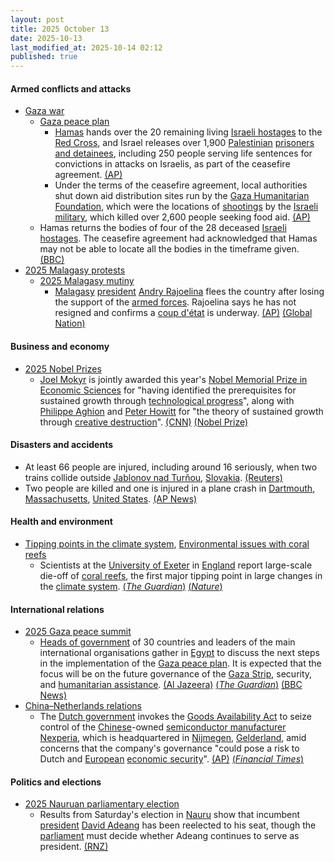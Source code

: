 ```yaml
---
layout: post
title: 2025 October 13
date: 2025-10-13
last_modified_at: 2025-10-14 02:12
published: true
---
```



#### Armed conflicts and attacks

* [Gaza war](https://en.wikipedia.org/wiki/Gaza_war "Gaza war")
  * [Gaza peace plan](https://en.wikipedia.org/wiki/Gaza_peace_plan "Gaza peace plan")
    * [Hamas](https://en.wikipedia.org/wiki/Hamas "Hamas") hands over the 20 remaining living [Israeli hostages](https://en.wikipedia.org/wiki/Gaza_war_hostage_crisis "Gaza war hostage crisis") to the [Red Cross](https://en.wikipedia.org/wiki/ICRC "ICRC"), and Israel releases over 1,900 [Palestinian](https://en.wikipedia.org/wiki/Palestinians "Palestinians") [prisoners and detainees](https://en.wikipedia.org/wiki/Palestinians_in_Israeli_custody "Palestinians in Israeli custody"), including 250 people serving life sentences for convictions in attacks on Israelis, as part of the ceasefire agreement. [(AP)](https://apnews.com/article/gaza-israel-hamas-hostages-ceasefire-10-13-2025-9e4921406e846189c90144609c1a9530)
    * Under the terms of the ceasefire agreement, local authorities shut down aid distribution sites run by the [Gaza Humanitarian Foundation](https://en.wikipedia.org/wiki/Gaza_Humanitarian_Foundation "Gaza Humanitarian Foundation"), which were the locations of [shootings](https://en.wikipedia.org/wiki/2025_Gaza_Strip_aid_distribution_killings "2025 Gaza Strip aid distribution killings") by the [Israeli military](https://en.wikipedia.org/wiki/Israeli_military "Israeli military"), which killed over 2,600 people seeking food aid. [(AP)](https://apnews.com/article/gaza-aid-group-us-israel-ceasefire-dec2aa4e5d33f58eca34bf21603176bc)
  * Hamas returns the bodies of four of the 28 deceased [Israeli hostages](https://en.wikipedia.org/wiki/Gaza_war_hostage_crisis "Gaza war hostage crisis"). The ceasefire agreement had acknowledged that Hamas may not be able to locate all the bodies in the timeframe given. [(BBC)](https://www.bbc.com/news/articles/c740jx07vz0o)
* [2025 Malagasy protests](https://en.wikipedia.org/wiki/2025_Malagasy_protests "2025 Malagasy protests")
  * [2025 Malagasy mutiny](https://en.wikipedia.org/wiki/2025_Malagasy_mutiny "2025 Malagasy mutiny")
    * [Malagasy](https://en.wikipedia.org/wiki/Madagascar "Madagascar") [president](https://en.wikipedia.org/wiki/President_of_Madagascar "President of Madagascar") [Andry Rajoelina](https://en.wikipedia.org/wiki/Andry_Rajoelina "Andry Rajoelina") flees the country after losing the support of the [armed forces](https://en.wikipedia.org/wiki/Madagascar_Armed_Forces "Madagascar Armed Forces"). Rajoelina says he has not resigned and confirms a [coup d'état](https://en.wikipedia.org/wiki/Coup_d%27%C3%A9tat "Coup d'état") is underway. [(AP)](https://apnews.com/article/madagascar-coup-rajoelina-soldiers-military-africa-b17e7f78a6b0d4abf82a4a19a7a77a05) [(Global Nation)](https://globalnation.inquirer.net/294928/madagascars-cornered-president-ignores-calls-to-resign)

#### Business and economy

* [2025 Nobel Prizes](https://en.wikipedia.org/wiki/2025_Nobel_Prizes "2025 Nobel Prizes")
  * [Joel Mokyr](https://en.wikipedia.org/wiki/Joel_Mokyr "Joel Mokyr") is jointly awarded this year's [Nobel Memorial Prize in Economic Sciences](https://en.wikipedia.org/wiki/Nobel_Memorial_Prize_in_Economic_Sciences "Nobel Memorial Prize in Economic Sciences") for "having identified the prerequisites for sustained growth through [technological progress](https://en.wikipedia.org/wiki/Technological_change "Technological change")", along with [Philippe Aghion](https://en.wikipedia.org/wiki/Philippe_Aghion "Philippe Aghion") and [Peter Howitt](https://en.wikipedia.org/wiki/Peter_Howitt_%28economist%29 "Peter Howitt (economist)") for "the theory of sustained growth through [creative destruction](https://en.wikipedia.org/wiki/Creative_destruction "Creative destruction")". [(CNN)](https://edition.cnn.com/2025/10/13/business/nobel-prize-economics-winner-2025-intl) [(Nobel Prize)](https://www.nobelprize.org/prizes/economic-sciences/2025/press-release/)

#### Disasters and accidents

* At least 66 people are injured, including around 16 seriously, when two trains collide outside [Jablonov nad Turňou](https://en.wikipedia.org/wiki/Jablonov_nad_Tur%C5%88ou "Jablonov nad Turňou"), [Slovakia](https://en.wikipedia.org/wiki/Slovakia "Slovakia"). [(Reuters)](https://www.reuters.com/world/europe/least-20-injured-after-two-trains-slovakia-collide-2025-10-13/)
* Two people are killed and one is injured in a plane crash in [Dartmouth](https://en.wikipedia.org/wiki/Dartmouth%2C_Massachusetts "Dartmouth, Massachusetts"), [Massachusetts](https://en.wikipedia.org/wiki/Massachusetts "Massachusetts"), [United States](https://en.wikipedia.org/wiki/United_States "United States"). [(AP News)](https://apnews.com/article/massachusetts-plane-crash-dartmouth-0f852582f74f658c2cf01615c19d1b98)

#### Health and environment

* [Tipping points in the climate system](https://en.wikipedia.org/wiki/Tipping_points_in_the_climate_system "Tipping points in the climate system"), [Environmental issues with coral reefs](https://en.wikipedia.org/wiki/Environmental_issues_with_coral_reefs "Environmental issues with coral reefs")
  * Scientists at the [University of Exeter](https://en.wikipedia.org/wiki/University_of_Exeter "University of Exeter") in [England](https://en.wikipedia.org/wiki/England "England") report large-scale die-off of [coral reefs](https://en.wikipedia.org/wiki/Coral_reef "Coral reef"), the first major tipping point in large changes in the [climate system](https://en.wikipedia.org/wiki/Climate_system "Climate system"). [(*The Guardian*)](https://www.theguardian.com/environment/2025/oct/13/coral-reefs-ice-sheets-amazon-rainforest-tipping-point-global-heating-scientists-report) [(*Nature*)](https://www.nature.com/articles/d41586-025-03316-w)

#### International relations

* [2025 Gaza peace summit](https://en.wikipedia.org/wiki/2025_Gaza_peace_summit "2025 Gaza peace summit")
  * [Heads of government](https://en.wikipedia.org/wiki/Head_of_government "Head of government") of 30 countries and leaders of the main international organisations gather in [Egypt](https://en.wikipedia.org/wiki/Egypt "Egypt") to discuss the next steps in the implementation of the [Gaza peace plan](https://en.wikipedia.org/wiki/Gaza_peace_plan "Gaza peace plan"). It is expected that the focus will be on the future governance of the [Gaza Strip](https://en.wikipedia.org/wiki/Gaza_Strip "Gaza Strip"), security, and [humanitarian assistance](https://en.wikipedia.org/wiki/Gaza_humanitarian_crisis "Gaza humanitarian crisis"). [(Al Jazeera)](https://www.aljazeera.com/news/liveblog/2025/10/13/live-israel-hamas-set-to-free-captives-trump-says-gaza-war-is-over) [(*The Guardian*)](https://www.theguardian.com/world/live/2025/oct/13/gaza-ceasefire-live-updates-israel-hostages-release-hamas-trump-middle-east) [(BBC News)](https://www.bbc.com/news/live/cx2r2z0gyp7t)
* [China–Netherlands relations](https://en.wikipedia.org/wiki/China%E2%80%93Netherlands_relations "China–Netherlands relations")
  * The [Dutch government](https://en.wikipedia.org/wiki/Government_of_the_Netherlands "Government of the Netherlands") invokes the [Goods Availability Act](https://en.wikipedia.org/wiki/Goods_Availability_Act_%28Netherlands%29 "Goods Availability Act (Netherlands)") to seize control of the [Chinese](https://en.wikipedia.org/wiki/China "China")-owned [semiconductor manufacturer](https://en.wikipedia.org/wiki/Semiconductor_manufacturer "Semiconductor manufacturer") [Nexperia](https://en.wikipedia.org/wiki/Nexperia "Nexperia"), which is headquartered in [Nijmegen](https://en.wikipedia.org/wiki/Nijmegen "Nijmegen"), [Gelderland](https://en.wikipedia.org/wiki/Gelderland "Gelderland"), amid concerns that the company's governance "could pose a risk to Dutch and [European](https://en.wikipedia.org/wiki/European_Union "European Union") [economic security](https://en.wikipedia.org/wiki/Economic_security "Economic security")". [(AP)](https://apnews.com/article/nexperia-wingtech-chips-netherlands-china-f1d3c84065cb61a1d645b64a3a2a68fc) [(*Financial Times*)](https://www.ft.com/content/605e5456-9437-47ff-be6a-edc5c82810f2)

#### Politics and elections

* [2025 Nauruan parliamentary election](https://en.wikipedia.org/wiki/2025_Nauruan_parliamentary_election "2025 Nauruan parliamentary election")
  * Results from Saturday's election in [Nauru](https://en.wikipedia.org/wiki/Nauru "Nauru") show that incumbent [president](https://en.wikipedia.org/wiki/President_of_Nauru "President of Nauru") [David Adeang](https://en.wikipedia.org/wiki/David_Adeang "David Adeang") has been reelected to his seat, though the [parliament](https://en.wikipedia.org/wiki/Parliament_of_Nauru "Parliament of Nauru") must decide whether Adeang continues to serve as president. [(RNZ)](https://www.rnz.co.nz/international/pacific-news/575731/nauru-election-results-voters-elect-new-mps-and-reject-4-year-term-proposal)
